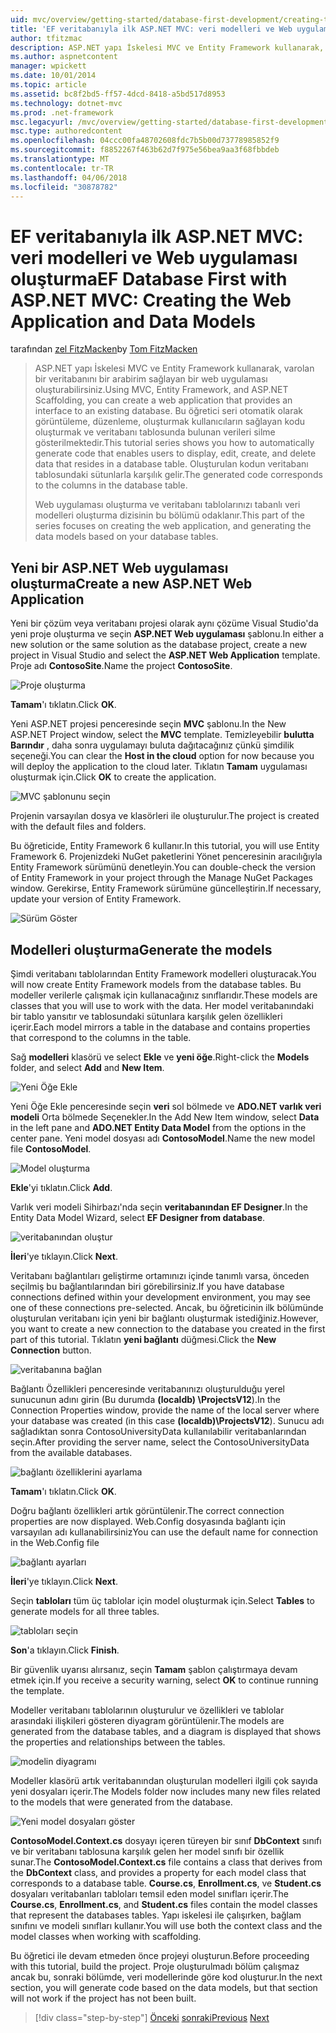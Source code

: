```yaml
---
uid: mvc/overview/getting-started/database-first-development/creating-the-web-application
title: 'EF veritabanıyla ilk ASP.NET MVC: veri modelleri ve Web uygulaması oluşturma | Microsoft Docs'
author: tfitzmac
description: ASP.NET yapı İskelesi MVC ve Entity Framework kullanarak, varolan bir veritabanını bir arabirim sağlayan bir web uygulaması oluşturabilirsiniz. Bu öğretici seri...
ms.author: aspnetcontent
manager: wpickett
ms.date: 10/01/2014
ms.topic: article
ms.assetid: bc8f2bd5-ff57-4dcd-8418-a5bd517d8953
ms.technology: dotnet-mvc
ms.prod: .net-framework
msc.legacyurl: /mvc/overview/getting-started/database-first-development/creating-the-web-application
msc.type: authoredcontent
ms.openlocfilehash: 04ccc00fa48702608fdc7b5b00d73778985852f9
ms.sourcegitcommit: f8852267f463b62d7f975e56bea9aa3f68fbbdeb
ms.translationtype: MT
ms.contentlocale: tr-TR
ms.lasthandoff: 04/06/2018
ms.locfileid: "30878782"
---
```

<a name="ef-database-first-with-aspnet-mvc-creating-the-web-application-and-data-models"></a><span data-ttu-id="47c5a-104">EF veritabanıyla ilk ASP.NET MVC: veri modelleri ve Web uygulaması oluşturma</span><span class="sxs-lookup"><span data-stu-id="47c5a-104">EF Database First with ASP.NET MVC: Creating the Web Application and Data Models</span></span>
====================
<span data-ttu-id="47c5a-105">tarafından [zel FitzMacken](https://github.com/tfitzmac)</span><span class="sxs-lookup"><span data-stu-id="47c5a-105">by [Tom FitzMacken](https://github.com/tfitzmac)</span></span>

> <span data-ttu-id="47c5a-106">ASP.NET yapı İskelesi MVC ve Entity Framework kullanarak, varolan bir veritabanını bir arabirim sağlayan bir web uygulaması oluşturabilirsiniz.</span><span class="sxs-lookup"><span data-stu-id="47c5a-106">Using MVC, Entity Framework, and ASP.NET Scaffolding, you can create a web application that provides an interface to an existing database.</span></span> <span data-ttu-id="47c5a-107">Bu öğretici seri otomatik olarak görüntüleme, düzenleme, oluşturmak kullanıcıların sağlayan kodu oluşturmak ve veritabanı tablosunda bulunan verileri silme gösterilmektedir.</span><span class="sxs-lookup"><span data-stu-id="47c5a-107">This tutorial series shows you how to automatically generate code that enables users to display, edit, create, and delete data that resides in a database table.</span></span> <span data-ttu-id="47c5a-108">Oluşturulan kodun veritabanı tablosundaki sütunlarla karşılık gelir.</span><span class="sxs-lookup"><span data-stu-id="47c5a-108">The generated code corresponds to the columns in the database table.</span></span>
> 
> <span data-ttu-id="47c5a-109">Web uygulaması oluşturma ve veritabanı tablolarınızı tabanlı veri modelleri oluşturma dizisinin bu bölümü odaklanır.</span><span class="sxs-lookup"><span data-stu-id="47c5a-109">This part of the series focuses on creating the web application, and generating the data models based on your database tables.</span></span>


## <a name="create-a-new-aspnet-web-application"></a><span data-ttu-id="47c5a-110">Yeni bir ASP.NET Web uygulaması oluşturma</span><span class="sxs-lookup"><span data-stu-id="47c5a-110">Create a new ASP.NET Web Application</span></span>

<span data-ttu-id="47c5a-111">Yeni bir çözüm veya veritabanı projesi olarak aynı çözüme Visual Studio'da yeni proje oluşturma ve seçin **ASP.NET Web uygulaması** şablonu.</span><span class="sxs-lookup"><span data-stu-id="47c5a-111">In either a new solution or the same solution as the database project, create a new project in Visual Studio and select the **ASP.NET Web Application** template.</span></span> <span data-ttu-id="47c5a-112">Proje adı **ContosoSite**.</span><span class="sxs-lookup"><span data-stu-id="47c5a-112">Name the project **ContosoSite**.</span></span>

![Proje oluşturma](creating-the-web-application/_static/image1.png)

<span data-ttu-id="47c5a-114">**Tamam**'ı tıklatın.</span><span class="sxs-lookup"><span data-stu-id="47c5a-114">Click **OK**.</span></span>

<span data-ttu-id="47c5a-115">Yeni ASP.NET projesi penceresinde seçin **MVC** şablonu.</span><span class="sxs-lookup"><span data-stu-id="47c5a-115">In the New ASP.NET Project window, select the **MVC** template.</span></span> <span data-ttu-id="47c5a-116">Temizleyebilir **bulutta Barındır** , daha sonra uygulamayı buluta dağıtacağınız çünkü şimdilik seçeneği.</span><span class="sxs-lookup"><span data-stu-id="47c5a-116">You can clear the **Host in the cloud** option for now because you will deploy the application to the cloud later.</span></span> <span data-ttu-id="47c5a-117">Tıklatın **Tamam** uygulaması oluşturmak için.</span><span class="sxs-lookup"><span data-stu-id="47c5a-117">Click **OK** to create the application.</span></span>

![MVC şablonunu seçin](creating-the-web-application/_static/image2.png)

<span data-ttu-id="47c5a-119">Projenin varsayılan dosya ve klasörleri ile oluşturulur.</span><span class="sxs-lookup"><span data-stu-id="47c5a-119">The project is created with the default files and folders.</span></span>

<span data-ttu-id="47c5a-120">Bu öğreticide, Entity Framework 6 kullanır.</span><span class="sxs-lookup"><span data-stu-id="47c5a-120">In this tutorial, you will use Entity Framework 6.</span></span> <span data-ttu-id="47c5a-121">Projenizdeki NuGet paketlerini Yönet penceresinin aracılığıyla Entity Framework sürümünü denetleyin.</span><span class="sxs-lookup"><span data-stu-id="47c5a-121">You can double-check the version of Entity Framework in your project through the Manage NuGet Packages window.</span></span> <span data-ttu-id="47c5a-122">Gerekirse, Entity Framework sürümüne güncelleştirin.</span><span class="sxs-lookup"><span data-stu-id="47c5a-122">If necessary, update your version of Entity Framework.</span></span>

![Sürüm Göster](creating-the-web-application/_static/image3.png)

## <a name="generate-the-models"></a><span data-ttu-id="47c5a-124">Modelleri oluşturma</span><span class="sxs-lookup"><span data-stu-id="47c5a-124">Generate the models</span></span>

<span data-ttu-id="47c5a-125">Şimdi veritabanı tablolarından Entity Framework modelleri oluşturacak.</span><span class="sxs-lookup"><span data-stu-id="47c5a-125">You will now create Entity Framework models from the database tables.</span></span> <span data-ttu-id="47c5a-126">Bu modeller verilerle çalışmak için kullanacağınız sınıflarıdır.</span><span class="sxs-lookup"><span data-stu-id="47c5a-126">These models are classes that you will use to work with the data.</span></span> <span data-ttu-id="47c5a-127">Her model veritabanındaki bir tablo yansıtır ve tablosundaki sütunlara karşılık gelen özellikleri içerir.</span><span class="sxs-lookup"><span data-stu-id="47c5a-127">Each model mirrors a table in the database and contains properties that correspond to the columns in the table.</span></span>

<span data-ttu-id="47c5a-128">Sağ **modelleri** klasörü ve select **Ekle** ve **yeni öğe**.</span><span class="sxs-lookup"><span data-stu-id="47c5a-128">Right-click the **Models** folder, and select **Add** and **New Item**.</span></span>

![Yeni Öğe Ekle](creating-the-web-application/_static/image4.png)

<span data-ttu-id="47c5a-130">Yeni Öğe Ekle penceresinde seçin **veri** sol bölmede ve **ADO.NET varlık veri modeli** Orta bölmede Seçenekler.</span><span class="sxs-lookup"><span data-stu-id="47c5a-130">In the Add New Item window, select **Data** in the left pane and **ADO.NET Entity Data Model** from the options in the center pane.</span></span> <span data-ttu-id="47c5a-131">Yeni model dosyası adı **ContosoModel**.</span><span class="sxs-lookup"><span data-stu-id="47c5a-131">Name the new model file **ContosoModel**.</span></span>

![Model oluşturma](creating-the-web-application/_static/image5.png)

<span data-ttu-id="47c5a-133">**Ekle**'yi tıklatın.</span><span class="sxs-lookup"><span data-stu-id="47c5a-133">Click **Add**.</span></span>

<span data-ttu-id="47c5a-134">Varlık veri modeli Sihirbazı'nda seçin **veritabanından EF Designer**.</span><span class="sxs-lookup"><span data-stu-id="47c5a-134">In the Entity Data Model Wizard, select **EF Designer from database**.</span></span>

![veritabanından oluştur](creating-the-web-application/_static/image6.png)

<span data-ttu-id="47c5a-136">**İleri**'ye tıklayın.</span><span class="sxs-lookup"><span data-stu-id="47c5a-136">Click **Next**.</span></span>

<span data-ttu-id="47c5a-137">Veritabanı bağlantıları geliştirme ortamınızı içinde tanımlı varsa, önceden seçilmiş bu bağlantılarından biri görebilirsiniz.</span><span class="sxs-lookup"><span data-stu-id="47c5a-137">If you have database connections defined within your development environment, you may see one of these connections pre-selected.</span></span> <span data-ttu-id="47c5a-138">Ancak, bu öğreticinin ilk bölümünde oluşturulan veritabanı için yeni bir bağlantı oluşturmak istediğiniz.</span><span class="sxs-lookup"><span data-stu-id="47c5a-138">However, you want to create a new connection to the database you created in the first part of this tutorial.</span></span> <span data-ttu-id="47c5a-139">Tıklatın **yeni bağlantı** düğmesi.</span><span class="sxs-lookup"><span data-stu-id="47c5a-139">Click the **New Connection** button.</span></span>

![veritabanına bağlan](creating-the-web-application/_static/image7.png)

<span data-ttu-id="47c5a-141">Bağlantı Özellikleri penceresinde veritabanınızı oluşturulduğu yerel sunucunun adını girin (Bu durumda **(localdb) \ProjectsV12**).</span><span class="sxs-lookup"><span data-stu-id="47c5a-141">In the Connection Properties window, provide the name of the local server where your database was created (in this case **(localdb)\ProjectsV12**).</span></span> <span data-ttu-id="47c5a-142">Sunucu adı sağladıktan sonra ContosoUniversityData kullanılabilir veritabanlarından seçin.</span><span class="sxs-lookup"><span data-stu-id="47c5a-142">After providing the server name, select the ContosoUniversityData from the available databases.</span></span>

![bağlantı özelliklerini ayarlama](creating-the-web-application/_static/image8.png)

<span data-ttu-id="47c5a-144">**Tamam**'ı tıklatın.</span><span class="sxs-lookup"><span data-stu-id="47c5a-144">Click **OK**.</span></span>

<span data-ttu-id="47c5a-145">Doğru bağlantı özellikleri artık görüntülenir.</span><span class="sxs-lookup"><span data-stu-id="47c5a-145">The correct connection properties are now displayed.</span></span> <span data-ttu-id="47c5a-146">Web.Config dosyasında bağlantı için varsayılan adı kullanabilirsiniz</span><span class="sxs-lookup"><span data-stu-id="47c5a-146">You can use the default name for connection in the Web.Config file</span></span>

![bağlantı ayarları](creating-the-web-application/_static/image9.png)

<span data-ttu-id="47c5a-148">**İleri**'ye tıklayın.</span><span class="sxs-lookup"><span data-stu-id="47c5a-148">Click **Next**.</span></span>

<span data-ttu-id="47c5a-149">Seçin **tabloları** tüm üç tablolar için model oluşturmak için.</span><span class="sxs-lookup"><span data-stu-id="47c5a-149">Select **Tables** to generate models for all three tables.</span></span>

![tabloları seçin](creating-the-web-application/_static/image10.png)

<span data-ttu-id="47c5a-151">**Son**'a tıklayın.</span><span class="sxs-lookup"><span data-stu-id="47c5a-151">Click **Finish**.</span></span>

<span data-ttu-id="47c5a-152">Bir güvenlik uyarısı alırsanız, seçin **Tamam** şablon çalıştırmaya devam etmek için.</span><span class="sxs-lookup"><span data-stu-id="47c5a-152">If you receive a security warning, select **OK** to continue running the template.</span></span>

<span data-ttu-id="47c5a-153">Modeller veritabanı tablolarının oluşturulur ve özellikleri ve tablolar arasındaki ilişkileri gösteren diyagram görüntülenir.</span><span class="sxs-lookup"><span data-stu-id="47c5a-153">The models are generated from the database tables, and a diagram is displayed that shows the properties and relationships between the tables.</span></span>

![modelin diyagramı](creating-the-web-application/_static/image11.png)

<span data-ttu-id="47c5a-155">Modeller klasörü artık veritabanından oluşturulan modelleri ilgili çok sayıda yeni dosyaları içerir.</span><span class="sxs-lookup"><span data-stu-id="47c5a-155">The Models folder now includes many new files related to the models that were generated from the database.</span></span>

![Yeni model dosyaları göster](creating-the-web-application/_static/image12.png)

<span data-ttu-id="47c5a-157">**ContosoModel.Context.cs** dosyayı içeren türeyen bir sınıf **DbContext** sınıfı ve bir veritabanı tablosuna karşılık gelen her model sınıfı bir özellik sunar.</span><span class="sxs-lookup"><span data-stu-id="47c5a-157">The **ContosoModel.Context.cs** file contains a class that derives from the **DbContext** class, and provides a property for each model class that corresponds to a database table.</span></span> <span data-ttu-id="47c5a-158">**Course.cs**, **Enrollment.cs**, ve **Student.cs** dosyaları veritabanları tabloları temsil eden model sınıfları içerir.</span><span class="sxs-lookup"><span data-stu-id="47c5a-158">The **Course.cs**, **Enrollment.cs**, and **Student.cs** files contain the model classes that represent the databases tables.</span></span> <span data-ttu-id="47c5a-159">Yapı iskelesi ile çalışırken, bağlam sınıfını ve modeli sınıfları kullanır.</span><span class="sxs-lookup"><span data-stu-id="47c5a-159">You will use both the context class and the model classes when working with scaffolding.</span></span>

<span data-ttu-id="47c5a-160">Bu öğretici ile devam etmeden önce projeyi oluşturun.</span><span class="sxs-lookup"><span data-stu-id="47c5a-160">Before proceeding with this tutorial, build the project.</span></span> <span data-ttu-id="47c5a-161">Proje oluşturulmadı bölüm çalışmaz ancak bu, sonraki bölümde, veri modellerinde göre kod oluşturur.</span><span class="sxs-lookup"><span data-stu-id="47c5a-161">In the next section, you will generate code based on the data models, but that section will not work if the project has not been built.</span></span>

> [!div class="step-by-step"]
> <span data-ttu-id="47c5a-162">[Önceki](setting-up-database.md)
> [sonraki](generating-views.md)</span><span class="sxs-lookup"><span data-stu-id="47c5a-162">[Previous](setting-up-database.md)
[Next](generating-views.md)</span></span>
